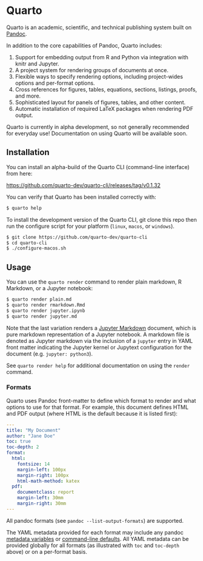 # Quarto

Quarto is an academic, scientific, and technical publishing system built on [Pandoc](https://pandoc.org).

In addition to the core capabilities of Pandoc, Quarto includes:

1.  Support for embedding output from R and Python via integration with knitr and Jupyter.
2.  A project system for rendering groups of documents at once.
3.  Flexible ways to specify rendering options, including project-wides options and per-format options.
4.  Cross references for figures, tables, equations, sections, listings, proofs, and more.
5.  Sophisticated layout for panels of figures, tables, and other content.
6.  Automatic installation of required LaTeX packages when rendering PDF output.

Quarto is currently in alpha development, so not generally recommended for everyday use! Documentation on using Quarto will be available soon.

## Installation

You can install an alpha-build of the Quarto CLI (command-line interface) from here:

<https://github.com/quarto-dev/quarto-cli/releases/tag/v0.1.32>

You can verify that Quarto has been installed correctly with:

``` bash
$ quarto help
```

To install the development version of the Quarto CLI, git clone this repo then run the configure script for your platform (`linux`, `macos`, or `windows`).

``` bash
$ git clone https://github.com/quarto-dev/quarto-cli
$ cd quarto-cli
$ ./configure-macos.sh
```

## Usage

You can use the `quarto render` command to render plain markdown, R Markdown, or a Jupyter notebook:

``` bash
$ quarto render plain.md
$ quarto render rmarkdown.Rmd
$ quarto render jupyter.ipynb
$ quarto render jupyter.md
```

Note that the last variation renders a [Jupyter Markdown](https://jupytext.readthedocs.io/en/latest/formats.html#jupytext-markdown) document, which is pure markdown representation of a Jupyter notebook. A markdown file is denoted as Jupyter markdown via the inclusion of a `jupyter` entry in YAML front matter indicating the Jupyter kernel or Jupytext configuration for the document (e.g. `jupyter: python3`).

See `quarto render help` for additional documentation on using the `render` command.

### Formats

Quarto uses Pandoc front-matter to define which format to render and what options to use for that format. For example, this document defines HTML and PDF output (where HTML is the default because it is listed first):

``` yaml
---
title: "My Document"
author: "Jane Doe"
toc: true
toc-depth: 2
format:
  html:
    fontsize: 14
    margin-left: 100px
    margin-right: 100px
    html-math-method: katex
  pdf:
    documentclass: report
    margin-left: 30mm
    margin-right: 30mm
---
```

All pandoc formats (see `pandoc --list-output-formats`) are supported.

The YAML metadata provided for each format may include any pandoc [metadata variables](https://pandoc.org/MANUAL.html#variables) or [command-line defaults](https://pandoc.org/MANUAL.html#default-files). All YAML metadata can be provided globally for all formats (as illustrated with `toc` and `toc-depth` above) or on a per-format basis.
